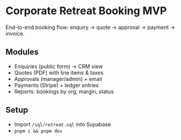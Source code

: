 # Corporate Retreat Booking MVP

End-to-end booking flow: enquiry → quote → approval → payment → invoice.

## Modules
- Enquiries (public form) → CRM view
- Quotes (PDF) with line items & taxes
- Approvals (manager/admin) + email
- Payments (Stripe) + ledger entries
- Reports: bookings by org, margin, status

## Setup
- Import `/sql/retreat.sql` into Supabase
- `pnpm i && pnpm dev`

